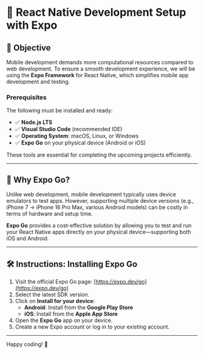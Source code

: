 # 📱 React Native Development Setup with Expo

## 🎯 Objective

Mobile development demands more computational resources compared to web development. To ensure a smooth development experience, we will be using the **Expo Framework** for React Native, which simplifies mobile app development and testing.

### Prerequisites

The following must be installed and ready:

- ✅ **Node.js LTS**
- ✅ **Visual Studio Code** (recommended IDE)
- ✅ **Operating System**: macOS, Linux, or Windows
- ✅ **Expo Go** on your physical device (Android or iOS)

These tools are essential for completing the upcoming projects efficiently.

---

## 📲 Why Expo Go?

Unlike web development, mobile development typically uses device emulators to test apps. However, supporting multiple device versions (e.g., iPhone 7 → iPhone 16 Pro Max, various Android models) can be costly in terms of hardware and setup time.

**Expo Go** provides a cost-effective solution by allowing you to test and run your React Native apps directly on your physical device—supporting both iOS and Android.

---

## 🛠️ Instructions: Installing Expo Go

1. Visit the official Expo Go page: [https://expo.dev/go](https://expo.dev/go)
2. Select the latest SDK version.
3. Click on **Install for your device**:
   - **Android**: Install from the **Google Play Store**
   - **iOS**: Install from the **Apple App Store**
4. Open the **Expo Go** app on your device.
5. Create a new Expo account or log in to your existing account.

---

Happy coding! 🚀
